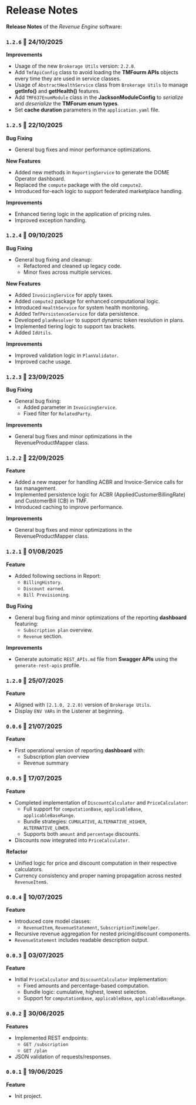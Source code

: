 # Release Notes
 
**Release Notes** of the *Revenue Engine* software:


### <code>1.2.6</code> :calendar: 24/10/2025
**Improvements**
- Usage of the new `Brokerage Utils` version: `2.2.0`.
- Add `TmfApiConfig` class to avoid loading the **TMFourm APIs** objects every time they are used in service classes.
- Usage of `AbstractHealthService` class from `Brokerage Utils` to manage **getInfo()** and **getHealth()** features.
- Add `TMF637EnumModule` class in the **JacksonModuleConfig** to *serialize* and *deserialize* the **TMForum enum types**.
- Set **cache duration** parameters in the `application.yaml` file.


### <code>1.2.5</code> :calendar: 22/10/2025
**Bug Fixing**
- General bug fixes and minor performance optimizations.

**New Features**
- Added new methods in `ReportingService` to generate the DOME Operator dashboard.
- Replaced the `compute` package with the old `compute2`.
- Introduced for-each logic to support federated marketplace handling.

**Improvements**
- Enhanced tiering logic in the application of pricing rules.
- Improved exception handling.


### <code>1.2.4</code> :calendar: 09/10/2025
**Bug Fixing**
- General bug fixing and cleanup:
  - Refactored and cleaned up legacy code.
  - Minor fixes across multiple services.

**New Features**
- Added `InvoicingService` for apply taxes.
- Added `compute2` package for enhanced computational logic.
- Introduced `HealthService` for system health monitoring.
- Added `TmfPersistenceService` for data persistence.
- Developed `planResolver` to support dynamic token resolution in plans.
- Implemented tiering logic to support tax brackets.
- Added `IdUtils`.

**Improvements**
- Improved validation logic in `PlanValidator`.
- Improved cache usage.

### <code>1.2.3</code> :calendar: 23/09/2025
**Bug Fixing**
- General bug fixing:
	- Added parameter in `InvoicingService`.
	- Fixed filter for `RelatedParty`.

**Improvements**
- General bug fixes and minor optimizations in the RevenueProductMapper class.


### <code>1.2.2</code> :calendar: 22/09/2025
**Feature**
- Added a new mapper for handling ACBR and Invoice-Service calls for tax management.
- Implemented persistence logic for ACBR (AppliedCustomerBillingRate) and CustomerBill (CB) in TMF.
- Introduced caching to improve performance.
  
**Improvements**
- General bug fixes and minor optimizations in the RevenueProductMapper class.

### <code>1.2.1</code> :calendar: 01/08/2025
**Feature**
- Added following sections in Report:
	- `BillingHistory`.
	- `Discount earned`.
	- `Bill Previsioning`.
  
**Bug Fixing**
- General bug fixing and minor optimizations of the reporting **dashboard** featuring:
	- `Subscription plan` overview.
	- `Revenue` section.

**Improvements**
* Generate automatic `REST_APIs.md` file from **Swagger APIs** using the `generate-rest-apis` profile.

### <code>1.2.0</code> :calendar: 25/07/2025
**Feature**
* Aligned with `[2.1.0, 2.2.0)` version of `Brokerage Utils`.
* Display `ENV VARs` in the Listener at beginning.
 
 
### <code>0.0.6</code> :calendar: 21/07/2025
**Feature**
- First operational version of reporting **dashboard** with:
  - Subscription plan overview
  - Revenue summary
  
  
### <code>0.0.5</code> :calendar: 17/07/2025
**Feature**
- Completed implementation of `DiscountCalculator` and `PriceCalculator`:
  - Full support for `computationBase`, `applicableBase`, `applicableBaseRange`.
  - Bundle strategies: `CUMULATIVE`, `ALTERNATIVE_HIGHER`, `ALTERNATIVE_LOWER`.
  - Supports both `amount` and `percentage` discounts.
- Discounts now integrated into `PriceCalculator`.
 
**Refactor**
- Unified logic for price and discount computation in their respective calculators.
- Currency consistency and proper naming propagation across nested `RevenueItem`s.
 
 
### <code>0.0.4</code> :calendar: 10/07/2025
**Feature**
- Introduced core model classes:
  - `RevenueItem`, `RevenueStatement`, `SubscriptionTimeHelper`.
- Recursive revenue aggregation for nested pricing/discount components.
- `RevenueStatement` includes readable description output.
 
 
### <code>0.0.3</code> :calendar: 03/07/2025
**Feature**
- Initial `PriceCalculator` and `DiscountCalculator` implementation:
  - Fixed amounts and percentage-based computation.
  - Bundle logic: cumulative, highest, lowest selection.
  - Support for `computationBase`, `applicableBase`, `applicableBaseRange`.
 
 
### <code>0.0.2</code> :calendar: 30/06/2025
**Features**
- Implemented REST endpoints:
  - `GET /subscription`
  - `GET /plan`
- JSON validation of requests/responses.
 
 
### <code>0.0.1</code> :calendar: 19/06/2025
**Feature**
* Init project.